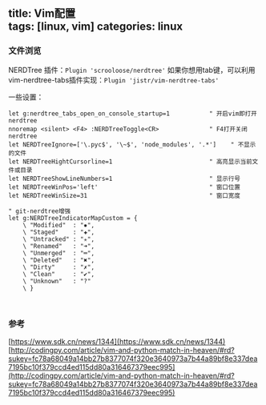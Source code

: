 title: Vim配置  
tags: [linux, vim]
categories: linux
---


### 文件浏览

NERDTree 插件：`Plugin 'scrooloose/nerdtree'`
如果你想用tab键，可以利用vim-nerdtree-tabs插件实现：`Plugin 'jistr/vim-nerdtree-tabs'`

<!--more-->

一些设置：
```
let g:nerdtree_tabs_open_on_console_startup=1           " 开启vim即打开nerdtree
nnoremap <silent> <F4> :NERDTreeToggle<CR>              " F4打开关闭nerdtree
let NERDTreeIgnore=['\.pyc$', '\~$', 'node_modules', '.*']    " 不显示的文件
let NERDTreeHightCursorline=1                           " 高亮显示当前文件或目录
let NERDTreeShowLineNumbers=1                           " 显示行号
let NERDTreeWinPos='left'                               " 窗口位置
let NERDTreeWinSize=31                                  " 窗口宽度

" git-nerdtree增强
let g:NERDTreeIndicatorMapCustom = {
    \ "Modified"  : "✹",
    \ "Staged"    : "✚",
    \ "Untracked" : "✭",
    \ "Renamed"   : "➜",
    \ "Unmerged"  : "═",
    \ "Deleted"   : "✖",
    \ "Dirty"     : "✗",
    \ "Clean"     : "✔︎",
    \ "Unknown"   : "?"
    \ }



```



### 参考
[https://www.sdk.cn/news/1344](https://www.sdk.cn/news/1344)
[http://codingpy.com/article/vim-and-python-match-in-heaven/#rd?sukey=fc78a68049a14bb27b8377074f320e3640973a7b44a89bf8e337dea7195bc10f379ccd4ed115dd80a316467379eec995](http://codingpy.com/article/vim-and-python-match-in-heaven/#rd?sukey=fc78a68049a14bb27b8377074f320e3640973a7b44a89bf8e337dea7195bc10f379ccd4ed115dd80a316467379eec995)

